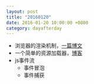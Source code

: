 ```yaml
---
layout: post
title: "20160120"
date: 2016-01-20 10:00:00 +0800
category: dayafterday
---
```


* 浏览器的渲染机制，[一篇博文](http://segmentfault.com/a/1190000004292479?from=singlemessage&isappinstalled=0#rd)
* 一个简单的资源加载器，[博客](http://tech.youzan.com/tiny-loader/)
* js事件流
    * 事件冒泡
    * 事件捕获
